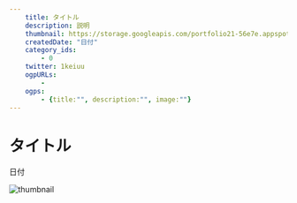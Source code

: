 ```yaml
---
    title: タイトル
    description: 説明
    thumbnail: https://storage.googleapis.com/portfolio21-56e7e.appspot.com/ogp/files/article-3.png?authuser=1
    createdDate: "日付"
    category_ids: 
        - 0
    twitter: 1keiuu
    ogpURLs: 
        - 
    ogps: 
        - {title:"", description:"", image:""}
---
```

<!-- ogpURLsとindexを合わせる
<OgpCard :ogpindex="0" :ogps="ogps"></OgpCard> -->

# タイトル

<div class="info">
    <div class="info__inner">
        <chip-group :chips="categories"></chip-group>                 
        <div class="created-date">
            <Icon iconName="calendar"></Icon>
            <p>日付</p>
        </div>
    </div>
    <div class="reading-time --sp">
        <Icon  iconName="clock"></Icon>
        <p id="readingTimeSp"></p>
    </div>
</div>
<img src="https://storage.googleapis.com/portfolio21-56e7e.appspot.com/ogp/files/article-3.png?authuser=1" class="thumbnail" alt="thumbnail" >
